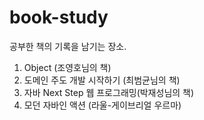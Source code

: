 # book-study
공부한 책의 기록을 남기는 장소.
1. Object (조영호님의 책)
2. 도메인 주도 개발 시작하기 (최범균님의 책)
3. 자바 Next Step 웹 프로그래밍(박재성님의 책)
4. 모던 자바인 액션 (라울-게이브리얼 우르마)